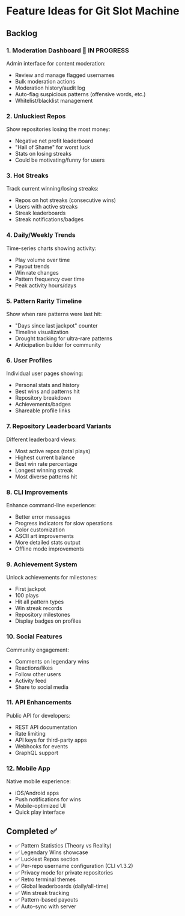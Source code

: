 # Feature Ideas for Git Slot Machine

## Backlog

### 1. Moderation Dashboard 🚧 IN PROGRESS
Admin interface for content moderation:
- Review and manage flagged usernames
- Bulk moderation actions
- Moderation history/audit log
- Auto-flag suspicious patterns (offensive words, etc.)
- Whitelist/blacklist management

### 2. Unluckiest Repos
Show repositories losing the most money:
- Negative net profit leaderboard
- "Hall of Shame" for worst luck
- Stats on losing streaks
- Could be motivating/funny for users

### 3. Hot Streaks
Track current winning/losing streaks:
- Repos on hot streaks (consecutive wins)
- Users with active streaks
- Streak leaderboards
- Streak notifications/badges

### 4. Daily/Weekly Trends
Time-series charts showing activity:
- Play volume over time
- Payout trends
- Win rate changes
- Pattern frequency over time
- Peak activity hours/days

### 5. Pattern Rarity Timeline
Show when rare patterns were last hit:
- "Days since last jackpot" counter
- Timeline visualization
- Drought tracking for ultra-rare patterns
- Anticipation builder for community

### 6. User Profiles
Individual user pages showing:
- Personal stats and history
- Best wins and patterns hit
- Repository breakdown
- Achievements/badges
- Shareable profile links

### 7. Repository Leaderboard Variants
Different leaderboard views:
- Most active repos (total plays)
- Highest current balance
- Best win rate percentage
- Longest winning streak
- Most diverse patterns hit

### 8. CLI Improvements
Enhance command-line experience:
- Better error messages
- Progress indicators for slow operations
- Color customization
- ASCII art improvements
- More detailed stats output
- Offline mode improvements

### 9. Achievement System
Unlock achievements for milestones:
- First jackpot
- 100 plays
- Hit all pattern types
- Win streak records
- Repository milestones
- Display badges on profiles

### 10. Social Features
Community engagement:
- Comments on legendary wins
- Reactions/likes
- Follow other users
- Activity feed
- Share to social media

### 11. API Enhancements
Public API for developers:
- REST API documentation
- Rate limiting
- API keys for third-party apps
- Webhooks for events
- GraphQL support

### 12. Mobile App
Native mobile experience:
- iOS/Android apps
- Push notifications for wins
- Mobile-optimized UI
- Quick play interface

## Completed ✅

- ✅ Pattern Statistics (Theory vs Reality)
- ✅ Legendary Wins showcase
- ✅ Luckiest Repos section
- ✅ Per-repo username configuration (CLI v1.3.2)
- ✅ Privacy mode for private repositories
- ✅ Retro terminal themes
- ✅ Global leaderboards (daily/all-time)
- ✅ Win streak tracking
- ✅ Pattern-based payouts
- ✅ Auto-sync with server
